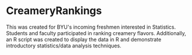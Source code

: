 # CreameryRankings
This was created for BYU's incoming freshmen interested in Statistics. Students and faculty participated in ranking creamery flavors. Additionally, an R script was created to display the data in R and demonstrate introductory statistics/data analysis techniques.  
